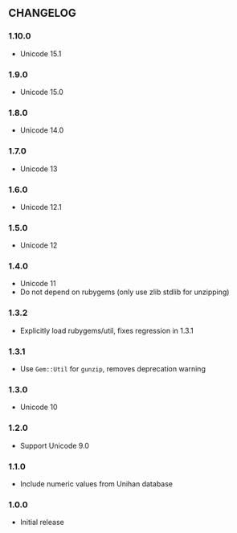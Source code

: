 ## CHANGELOG

### 1.10.0

- Unicode 15.1

### 1.9.0

- Unicode 15.0

### 1.8.0

- Unicode 14.0

### 1.7.0

- Unicode 13

### 1.6.0

* Unicode 12.1

### 1.5.0

* Unicode 12

### 1.4.0

* Unicode 11
* Do not depend on rubygems (only use zlib stdlib for unzipping)

### 1.3.2

* Explicitly load rubygems/util, fixes regression in 1.3.1

### 1.3.1

* Use `Gem::Util` for `gunzip`, removes deprecation warning

### 1.3.0

* Unicode 10

### 1.2.0

* Support Unicode 9.0

### 1.1.0

* Include numeric values from Unihan database

### 1.0.0

* Initial release


